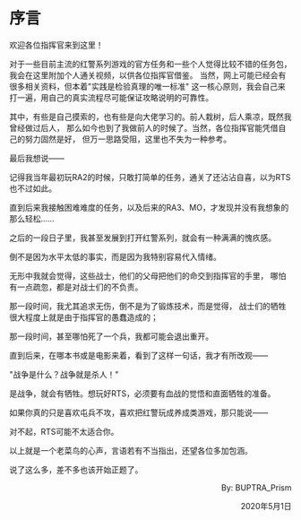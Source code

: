 # 序言

欢迎各位指挥官来到这里！

对于一些目前主流的红警系列游戏的官方任务和一些个人觉得比较不错的任务包，
我会在这里附加个人通关视频，以供各位指挥官借鉴。
当然，网上可能已经会有很多相关资料，但本着"实践是检验真理的唯一标准"
这一核心原则，我会自己来打一遍，用自己的真实流程尽可能保证攻略说明的可靠性。

其中，有些是自己摸索的，也有些是向大佬学习的。前人栽树，后人乘凉，既然我曾经做过后人，
那么如今也到了我做前人的时候了。当然，各位指挥官能凭借自己的努力固然是好，
但万一思路受阻，这里也不失为一种参考。

最后我想说——

记得我当年最初玩RA2的时候，只敢打简单的任务，通关了还沾沾自喜，以为RTS也不过如此。

直到后来我接触困难难度的任务，以及后来的RA3、MO，才发现并没有我想象的那么轻松……

之后的一段日子里，我甚至发展到打开红警系列，就会有一种满满的愧疚感。

倒不是因为水平太低的事实，而是因为我特别容易代入情绪。

无形中我就会觉得，这些战士，他们的父母把他们的命交到指挥官的手里，
哪怕有一点疏忽，都是对战士们的不负责。

那一段时间，我尤其追求无伤，倒不是为了锻炼技术，而是觉得，
战士们的牺牲很大程度上就是由于指挥官的愚蠢造成的；

那一段时间，甚至哪怕死了一个兵，我都可能会退出重开。

直到后来，在哪本书或是电影来着，看到了这样一句话，我才有所改观——

"战争是什么？战争就是杀人！"

是战争，就会有牺牲。想玩好RTS，必须要有血战的觉悟和直面牺牲的准备。

如果你真的只是喜欢屯兵不攻，喜欢把红警玩成养成类游戏，那只能说——

对不起，RTS可能不太适合你。

以上就是一个老菜鸟的心声，言语若有不当指出，还望各位多加包涵。

说了这么多，差不多也该开始正题了。

<p align="right">By: BUPTRA_Prism</p>

<p align="right">2020年5月1日</p>
